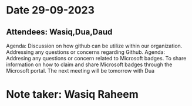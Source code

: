 # Date 29-09-2023
## Attendees: Wasiq,Dua,Daud
Agenda:
Discussion on how github can be utilize within our organization.
Addressing any questions or concerns regarding Github.
Agenda:
Addresing any questions or concern related to Microsoft badges.
To share information on how to claim and share Microsoft badges through the Microsoft portal.
The next meeting will be tomorrow with Dua 
# Note taker: Wasiq Raheem

